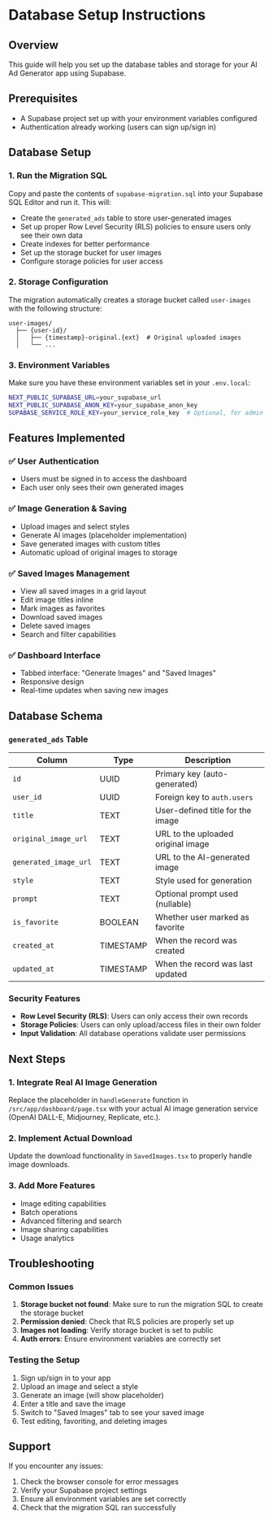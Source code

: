 # Database Setup Instructions

## Overview

This guide will help you set up the database tables and storage for your AI Ad Generator app using Supabase.

## Prerequisites

- A Supabase project set up with your environment variables configured
- Authentication already working (users can sign up/sign in)

## Database Setup

### 1. Run the Migration SQL

Copy and paste the contents of `supabase-migration.sql` into your Supabase SQL Editor and run it. This will:

- Create the `generated_ads` table to store user-generated images
- Set up proper Row Level Security (RLS) policies to ensure users only see their own data
- Create indexes for better performance
- Set up the storage bucket for user images
- Configure storage policies for user access

### 2. Storage Configuration

The migration automatically creates a storage bucket called `user-images` with the following structure:
```
user-images/
  ├── {user-id}/
  │   ├── {timestamp}-original.{ext}  # Original uploaded images
  │   └── ...
```

### 3. Environment Variables

Make sure you have these environment variables set in your `.env.local`:

```bash
NEXT_PUBLIC_SUPABASE_URL=your_supabase_url
NEXT_PUBLIC_SUPABASE_ANON_KEY=your_supabase_anon_key
SUPABASE_SERVICE_ROLE_KEY=your_service_role_key  # Optional, for admin operations
```

## Features Implemented

### ✅ User Authentication
- Users must be signed in to access the dashboard
- Each user only sees their own generated images

### ✅ Image Generation & Saving
- Upload images and select styles
- Generate AI images (placeholder implementation)
- Save generated images with custom titles
- Automatic upload of original images to storage

### ✅ Saved Images Management
- View all saved images in a grid layout
- Edit image titles inline
- Mark images as favorites
- Download saved images
- Delete saved images
- Search and filter capabilities

### ✅ Dashboard Interface
- Tabbed interface: "Generate Images" and "Saved Images"
- Responsive design
- Real-time updates when saving new images

## Database Schema

### `generated_ads` Table

| Column | Type | Description |
|--------|------|-------------|
| `id` | UUID | Primary key (auto-generated) |
| `user_id` | UUID | Foreign key to `auth.users` |
| `title` | TEXT | User-defined title for the image |
| `original_image_url` | TEXT | URL to the uploaded original image |
| `generated_image_url` | TEXT | URL to the AI-generated image |
| `style` | TEXT | Style used for generation |
| `prompt` | TEXT | Optional prompt used (nullable) |
| `is_favorite` | BOOLEAN | Whether user marked as favorite |
| `created_at` | TIMESTAMP | When the record was created |
| `updated_at` | TIMESTAMP | When the record was last updated |

### Security Features

- **Row Level Security (RLS)**: Users can only access their own records
- **Storage Policies**: Users can only upload/access files in their own folder
- **Input Validation**: All database operations validate user permissions

## Next Steps

### 1. Integrate Real AI Image Generation
Replace the placeholder in `handleGenerate` function in `/src/app/dashboard/page.tsx` with your actual AI image generation service (OpenAI DALL-E, Midjourney, Replicate, etc.).

### 2. Implement Actual Download
Update the download functionality in `SavedImages.tsx` to properly handle image downloads.

### 3. Add More Features
- Image editing capabilities
- Batch operations
- Advanced filtering and search
- Image sharing capabilities
- Usage analytics

## Troubleshooting

### Common Issues

1. **Storage bucket not found**: Make sure to run the migration SQL to create the storage bucket
2. **Permission denied**: Check that RLS policies are properly set up
3. **Images not loading**: Verify storage bucket is set to public
4. **Auth errors**: Ensure environment variables are correctly set

### Testing the Setup

1. Sign up/sign in to your app
2. Upload an image and select a style
3. Generate an image (will show placeholder)
4. Enter a title and save the image
5. Switch to "Saved Images" tab to see your saved image
6. Test editing, favoriting, and deleting images

## Support

If you encounter any issues:
1. Check the browser console for error messages
2. Verify your Supabase project settings
3. Ensure all environment variables are set correctly
4. Check that the migration SQL ran successfully
